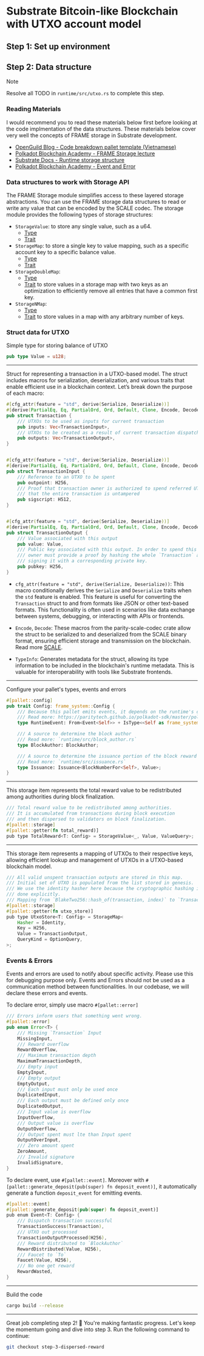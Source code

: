 # Substrate Bitcoin-like Blockchain with UTXO account model

## Step 1: Set up environment
## Step 2: Data structure

> [!Note]
> Resolve all TODO in `runtime/src/utxo.rs` to complete this step.

### Reading Materials

I would recommend you to read these materials below first before looking at the code implmentation of the data structures. These materials below cover very well the concepts of FRAME storage in Substrate development.

- [OpenGuild Blog - Code breakdown pallet template (Vietnamese)](https://openguild.wtf/blog/polkadot/code-breakdown-pallet-template)
- [Polkadot Blockchain Academy - FRAME Storage lecture](https://polkadot-blockchain-academy.github.io/pba-book/frame/storage/page.html)
- [Substrate Docs - Runtime storage structure](https://docs.substrate.io/build/runtime-storage/)
- [Polkadot Blockchain Academy - Event and Error](https://paritytech.github.io/polkadot-sdk/master/polkadot_sdk_docs/guides/your_first_pallet/index.html#event-and-error)

### Data structures to work with Storage API

The FRAME Storage module simplifies access to these layered storage abstractions. You can use the FRAME storage data structures to read or write any value that can be encoded by the SCALE codec. The storage module provides the following types of storage structures:


- `StorageValue`: to store any single value, such as a u64.
    - [Type](https://paritytech.github.io/polkadot-sdk/master/frame_support/storage/types/struct.StorageValue.html)
    - [Trait](https://paritytech.github.io/substrate/master/frame_support/storage/trait.StorageValue.html)
- `StorageMap`: to store a single key to value mapping, such as a specific account key to a specific balance value.
    - [Type](https://paritytech.github.io/polkadot-sdk/master/frame_support/storage/types/struct.StorageMap.html) 
    - [Trait](https://paritytech.github.io/substrate/master/frame_support/storage/trait.StorageMap.html)
- `StorageDoubleMap`:
    - [Type](https://paritytech.github.io/polkadot-sdk/master/frame_support/storage/types/struct.StorageDoubleMap.html) 
    - [Trait](https://paritytech.github.io/substrate/master/frame_support/storage/trait.StorageDoubleMap.html) to store values in a storage map with two keys as an optimization to efficiently remove all entries that have a common first key.
- `StorageNMap`:
    - [Type](https://paritytech.github.io/polkadot-sdk/master/frame_support/storage/types/struct.StorageNMap.html) 
    - [Trait](https://paritytech.github.io/substrate/master/frame_support/storage/trait.StorageNMap.html) to store values in a map with any arbitrary number of keys.


### Struct data for UTXO

Simple type for storing balance of UTXO

```rust
pub type Value = u128;
```

---

Struct for representing a transaction in a UTXO-based model. The struct includes macros for serialization, deserialization, and various traits that enable efficient use in a blockchain context. Let’s break down the purpose of each macro:

```rust
#[cfg_attr(feature = "std", derive(Serialize, Deserialize))]
#[derive(PartialEq, Eq, PartialOrd, Ord, Default, Clone, Encode, Decode, Hash, Debug, TypeInfo)]
pub struct Transaction {
    /// UTXOs to be used as inputs for current transaction
    pub inputs: Vec<TransactionInput>,
    /// UTXOs to be created as a result of current transaction dispatch
    pub outputs: Vec<TransactionOutput>,
}


#[cfg_attr(feature = "std", derive(Serialize, Deserialize))]
#[derive(PartialEq, Eq, PartialOrd, Ord, Default, Clone, Encode, Decode, Hash, Debug, TypeInfo)]
pub struct TransactionInput {
    /// Reference to an UTXO to be spent
    pub outpoint: H256,
    /// Proof that transaction owner is authorized to spend referred UTXO &
    /// that the entire transaction is untampered
    pub sigscript: H512,
}


#[cfg_attr(feature = "std", derive(Serialize, Deserialize))]
#[derive(PartialEq, Eq, PartialOrd, Ord, Default, Clone, Encode, Decode, Hash, Debug, TypeInfo)]
pub struct TransactionOutput {
    /// Value associated with this output
    pub value: Value,
    /// Public key associated with this output. In order to spend this output
    /// owner must provide a proof by hashing the whole `Transaction` and
    /// signing it with a corresponding private key.
    pub pubkey: H256,
}
```


- `cfg_attr(feature = "std", derive(Serialize, Deserialize))`: This macro conditionally derives the `Serialize` and `Deserialize` traits when the `std` feature is enabled. This feature is useful for converting the `Transaction` struct to and from formats like JSON or other text-based formats. This functionality is often used in scenarios like data exchange between systems, debugging, or interacting with APIs or frontends.

- `Encode`, `Decode`: These macros from the parity-scale-codec crate allow the struct to be serialized to and deserialized from the SCALE binary format, ensuring efficient storage and transmission on the blockchain. Read more [SCALE](https://github.com/paritytech/parity-scale-codec).

- `TypeInfo`: Generates metadata for the struct, allowing its type information to be included in the blockchain's runtime metadata. This is valuable for interoperability with tools like Substrate frontends.


---

Configure your pallet's types, events and errors

```rust
#[pallet::config]
pub trait Config: frame_system::Config {
    /// Because this pallet emits events, it depends on the runtime's definition of an event.
    /// Read more: https://paritytech.github.io/polkadot-sdk/master/polkadot_sdk_docs/reference_docs/frame_runtime_types/index.html
    type RuntimeEvent: From<Event<Self>> + IsType<<Self as frame_system::Config>::RuntimeEvent>;

    /// A source to determine the block author
    /// Read more: `runtime/src/block_author.rs`
    type BlockAuthor: BlockAuthor;

    /// A source to determine the issuance portion of the block reward
    /// Read more: `runtime/src/issuance.rs`
    type Issuance: Issuance<BlockNumberFor<Self>, Value>;
}
```


---


This storage item represents the total reward value to be redistributed among authorities during block finalization.

```rust
/// Total reward value to be redistributed among authorities.
/// It is accumulated from transactions during block execution
/// and then dispersed to validators on block finalization.
#[pallet::storage]
#[pallet::getter(fn total_reward)]
pub type TotalReward<T: Config> = StorageValue<_, Value, ValueQuery>;
```

---


This storage item represents a mapping of UTXOs to their respective keys, allowing efficient lookup and management of UTXOs in a UTXO-based blockchain model.

```rust
/// All valid unspent transaction outputs are stored in this map.
/// Initial set of UTXO is populated from the list stored in genesis.
/// We use the identity hasher here because the cryptographic hashing is
/// done explicitly.
/// Mapping from `BlakeTwo256::hash_of(transaction, index)` to `TransactionOutput`
#[pallet::storage]
#[pallet::getter(fn utxo_store)]
pub type UtxoStore<T: Config> = StorageMap<
    Hasher = Identity,
    Key = H256,
    Value = TransactionOutput,
    QueryKind = OptionQuery,
>;
```

### Events & Errors

Events and errors are used to notify about specific activity. Please use this for debugging purpose only. Events and Errors should not be used as a communication method between functionalities.
In our codebase, we will declare these errors and events. 

To declare error, simply use macro `#[pallet::error]`
```rust
/// Errors inform users that something went wrong.
#[pallet::error]
pub enum Error<T> {
    /// Missing `Transaction` Input
    MissingInput,
    /// Reward overflow
    RewardOverflow,
    /// Maximum transaction depth
    MaximumTransactionDepth,
    /// Empty input
    EmptyInput,
    /// Empty output
    EmptyOutput,
    /// Each input must only be used once
    DuplicatedInput,
    /// Each output must be defined only once
    DuplicatedOutput,
    /// Input value is overflow
    InputOverflow,
    /// Output value is overflow
    OutputOverflow,
    /// Output spent must lte than Input spent
    OutputOverInput,
    /// Zero amount spent
    ZeroAmount,
    /// Invalid signature
    InvalidSignature,
}
```


To declare event, use `#[pallet::event]`. Moreover with `#[pallet::generate_deposit(pub(super) fn deposit_event)]`, it automatically generate a function `deposit_event` for emitting events.
```rust
#[pallet::event]
#[pallet::generate_deposit(pub(super) fn deposit_event)]
pub enum Event<T: Config> {
    /// Dispatch transaction successful
    TransactionSuccess(Transaction),
    /// UTXO out processed
    TransactionOutputProcessed(H256),
    /// Reward distributed to `BlockAuthor`
    RewardDistributed(Value, H256),
    /// Faucet to `To`
    Faucet(Value, H256),
    /// No one get reward
    RewardWasted,
}
```


--- 

Build the code

```sh
cargo build --release
```

--- 

Great job completing step 2! 🎉 You're making fantastic progress. Let's keep the momentum going and dive into step 3. Run the following command to continue:  

```sh
git checkout step-3-dispersed-reward
```
